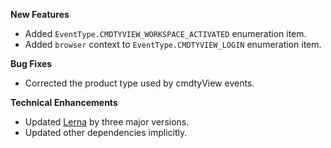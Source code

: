 **New Features**

* Added `EventType.CMDTYVIEW_WORKSPACE_ACTIVATED` enumeration item.
* Added `browser` context to `EventType.CMDTYVIEW_LOGIN` enumeration item.

**Bug Fixes**

* Corrected the product type used by cmdtyView events.

**Technical Enhancements**

* Updated [Lerna](https://lerna.js.org/) by three major versions.
* Updated other dependencies implicitly.
